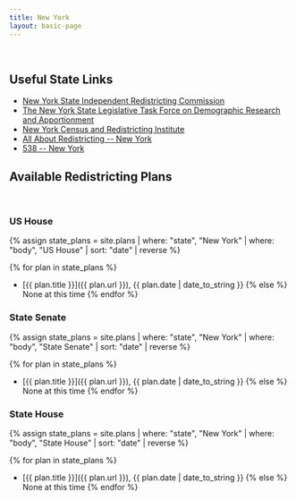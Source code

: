 ```yaml
---
title: New York
layout: basic-page
---
```


<br>

Useful State Links
---

- [New York State Independent Redistricting Commission](https://www.nyirc.gov/)
- [The New York State Legislative Task Force on Demographic Research and Apportionment](https://latfor.state.ny.us/)
- [New York Census and Redistricting Institute](https://www.nyls.edu/academics/specialty-areas/centers-and-institutes/new-york-census-and-redistricting-institute/)
- [All About Redistricting -- New York](https://redistricting.lls.edu/state/new-york/?cycle=2020&level=Congress&startdate=)
- [538 -- New York](https://projects.fivethirtyeight.com/redistricting-2022-maps/new-york/)

Available Redistricting Plans
---

<br>

### US House

{% assign state_plans = site.plans | where: "state", "New York" | where: "body", "US House" | sort: "date" | reverse %}

{% for plan in state_plans %}
- [{{ plan.title }}]({{ plan.url }}), {{ plan.date | date_to_string }}
{% else %}
None at this time
{% endfor %}

### State Senate

{% assign state_plans = site.plans | where: "state", "New York" | where: "body", "State Senate" | sort: "date" | reverse %}

{% for plan in state_plans %}
- [{{ plan.title }}]({{ plan.url }}), {{ plan.date | date_to_string }}
{% else %}
None at this time
{% endfor %}


### State House

{% assign state_plans = site.plans | where: "state", "New York" | where: "body", "State House" | sort: "date" | reverse %}

{% for plan in state_plans %}
- [{{ plan.title }}]({{ plan.url }}), {{ plan.date | date_to_string }}
{% else %}
None at this time
{% endfor %}
